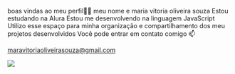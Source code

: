 boas vindas ao meu perfil🤍🤍
meu nome e maria vitoria oliveira souza
Estou estudando na Alura
Estou me desenvolvendo na linguagem JavaScript
Utilizo esse espaço para minha organização e compartilhamento dos meu projetos desenvolvidos
Você pode entrar em contato comigo 📫

maravitoriaoliveirasouza@gmail.com

![](https://www.google.com/url?sa=i&url=https%3A%2F%2Fdynami-battles.fandom.com%2Fpt-br%2Fwiki%2FPernalonga&psig=AOvVaw2l6TissV-hf2FuK81kBau1&ust=1726835976101000&source=images&cd=vfe&opi=89978449&ved=0CBAQjRxqFwoTCKjK-bqDz4gDFQAAAAAdAAAAABAE)
